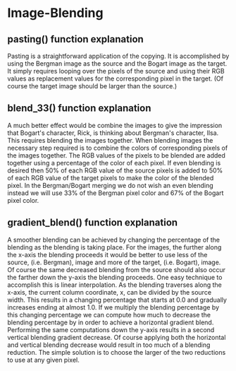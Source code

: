 # Image-Blending

## pasting() function explanation
Pasting is a straightforward application of the copying. It is accomplished by using the Bergman image as the source and the Bogart image as the target. It simply requires looping over the pixels of the source and using their RGB values as replacement values for the corresponding pixel in the target. (Of course the target image should be larger than the source.)

## blend_33() function explanation
A much better effect would be combine the images to give the impression that Bogart's character, Rick, is thinking about Bergman's character, Ilsa. This requires blending the images together. When blending images the necessary step required is to combine the colors of corresponding pixels of the images together. The RGB values of the pixels to be blended are added together using a percentage of the color of each pixel. If even blending is desired then 50% of each RGB value of the source pixels is added to 50% of each RGB value of the target pixels to make the color of the blended pixel. In the Bergman/Bogart merging we do not wish an even blending instead we will use 33% of the Bergman pixel color and 67% of the Bogart pixel color.

## gradient_blend() function explanation
A smoother blending can be achieved by changing the percentage of the blending as the blending is taking place. For the images, the further along the x-axis the blending proceeds it would be better to use less of the source, (i.e. Bergman), image and more of the target, (i.e. Bogart), image. Of course the same decreased blending from the source should also occur the farther down the y-axis the blending proceeds. One easy technique to accomplish this is linear interpolation. As the blending traverses along the x-axis, the current column coordinate, x, can be divided by the source width. This results in a changing percentage that starts at 0.0 and gradually increases ending at almost 1.0. If we multiply the blending percentage by this changing percentage we can compute how much to decrease the blending percentage by in order to achieve a horizontal gradient blend. Performing the same computations down the y-axis results in a second vertical blending gradient decrease. Of course applying both the horizontal and vertical blending decrease would result in too much of a blending reduction. The simple solution is to choose the larger of the two reductions to use at any given pixel.
